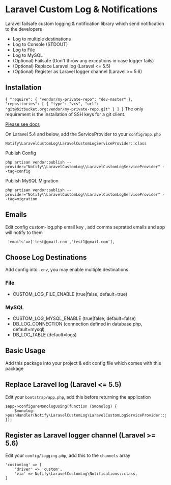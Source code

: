 # Laravel Custom Log & Notifications
Laravel failsafe custom logging & notification library which send notification to the developers

- Log to multiple destinations
- Log to Console (STDOUT)
- Log to File
- Log to MySQL
- (Optional) Failsafe (Don't throw any exceptions in case logger fails)
- (Optional) Replace Laravel log (Laravel <= 5.5)
- (Optional) Register as Laravel logger channel (Laravel >= 5.6)

## Installation

`{
    "require": {
        "vendor/my-private-repo": "dev-master"
    },
    "repositories": [
        {
            "type": "vcs",
            "url":  "git@bitbucket.org:vendor/my-private-repo.git"
        }
    ]
}`
The only requirement is the installation of SSH keys for a git client.

[Please see docs](https://getcomposer.org/doc/04-schema.md#repositories)

On Laravel 5.4 and below, add the ServiceProvider to your `config/app.php`

`Notify\LaravelCustomLog\LaravelCustomLogServiceProvider::class`

Publish Config

`php artisan vendor:publish --provider="Notify\\LaravelCustomLog\\LaravelCustomLogServiceProvider" --tag=config`

Publish MySQL Migration

`php artisan vendor:publish --provider="Notify\\LaravelCustomLog\\LaravelCustomLogServiceProvider" --tag=migration`
## Emails
Edit config  custom-log.php email key , add comma seprated emails and app will notify to them 
```
 'emails'=>['test@gmail.com','test1@gmail.com'],
```
## Choose Log Destinations

Add config into `.env`, you may enable multiple destinations

### File

- CUSTOM_LOG_FILE_ENABLE (true|false, default=true)

### MySQL

- CUSTOM_LOG_MYSQL_ENABLE (true|false, default=false)
- DB_LOG_CONNECTION (connection defined in database.php, default=mysql)
- DB_LOG_TABLE (default=logs)


## Basic Usage

Add this package into your project & edit config file which comes with this package

## Replace Laravel log (Laravel <= 5.5)

Edit your `bootstrap/app.php`, add this before returning the application

```
$app->configureMonologUsing(function ($monolog) {
    $monolog->pushHandler(Notify\LaravelCustomLog\LaravelCustomLogServiceProvider::getSystemHandler());
});
```
## Register as Laravel logger channel (Laravel >= 5.6)

Edit your `config/logging.php`, add this to the `channels` array

```
'customlog' => [
    'driver' => 'custom',
    'via' => Notify\LaravelCustomLog\Notifications::class,
]
```
